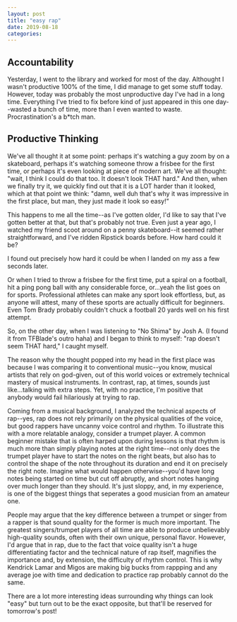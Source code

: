 ```yaml
---
layout: post
title: "easy rap"
date: 2019-08-18
categories:
---
```

## Accountability
Yesterday, I went to the library and worked for most of the day. Althought I wasn't productive 100% of the time, I did manage to get some stuff today. However, today was probably the most unproductive day I've had in a long time. Everything I've tried to fix before kind of just appeared in this one day--wasted a bunch of time, more than I even wanted to waste. Procrastination's a b*tch man.

## Productive Thinking
We've all thought it at some point: perhaps it's watching a guy zoom by on a skateboard, perhaps it's watching someone throw a frisbee for the first time, or perhaps it's even looking at piece of modern art. We've all thought: "wait, I think I could do that too. It doesn't look THAT hard." And then, when we finally try it, we quickly find out that it is a LOT harder than it looked, which at that point we think: "damn, well duh that's why it was impressive in the first place, but man, they just made it look so easy!"

This happens to me all the time--as I've gotten older, I'd like to say that I've gotten better at that, but that's probably not true. Even just a year ago, I watched my friend scoot around on a penny skateboard--it seemed rather straightforward, and I've ridden Ripstick boards before. How hard could it be?

I found out precisely how hard it could be when I landed on my ass a few seconds later.

Or when I tried to throw a frisbee for the first time, put a spiral on a football, hit a ping pong ball with any considerable force, or...yeah the list goes on for sports. Professional athletes can make any sport look effortless, but, as anyone will attest, many of these sports are actually difficult for beginners. Even Tom Brady probably couldn't chuck a football 20 yards well on his first attempt. 

So, on the other day, when I was listening to "No Shima" by Josh A. (I found it from TFBlade's outro haha) and I began to think to myself: "rap doesn't seem THAT hard," I caught myself.

The reason why the thought popped into my head in the first place was because I was comparing it to conventional music--you know, musical artists that rely on god-given, out of this world voices or extremely technical mastery of musical instruments. In contrast, rap, at times, sounds just like...talking with extra steps. Yet, with no practice, I'm positive that anybody would fail hilariously at trying to rap.

Coming from a musical background, I analyzed the technical aspects of rap--yes, rap does not rely primarily on the physical qualities of the voice, but good rappers have uncanny voice control and rhythm. To illustrate this with a more relatable analogy, consider a trumpet player. A common beginner mistake that is often harped upon during lessons is that rhythm is much more than simply playing notes at the right time--not only does the trumpet player have to start the notes on the right beats, but also has to control the shape of the note throughout its duration and end it on precisely the right note. Imagine what would happen otherwise--you'd have long notes being started on time but cut off abruptly, and short notes hanging over much longer than they should. It's just sloppy, and, in my experience, is one of the biggest things that seperates a good musician from an amateur one.

People may argue that the key difference between a trumpet or singer from a rapper is that sound quality for the former is much more important. The greatest singers/trumpet players of all time are able to produce unbelievably high-quality sounds, often with their own unique, personal flavor. However, I'd argue that in rap, due to the fact that voice quality isn't a huge differentiating factor and the technical nature of rap itself, magnifies the importance and, by extension, the difficulty of rhythm control. This is why Kendrick Lamar and Migos are making big bucks from rappping and any average joe with time and dedication to practice rap probably cannot do the same.

There are a lot more interesting ideas surrounding why things can look "easy" but turn out to be the exact opposite, but that'll be reserved for tomorrow's post!